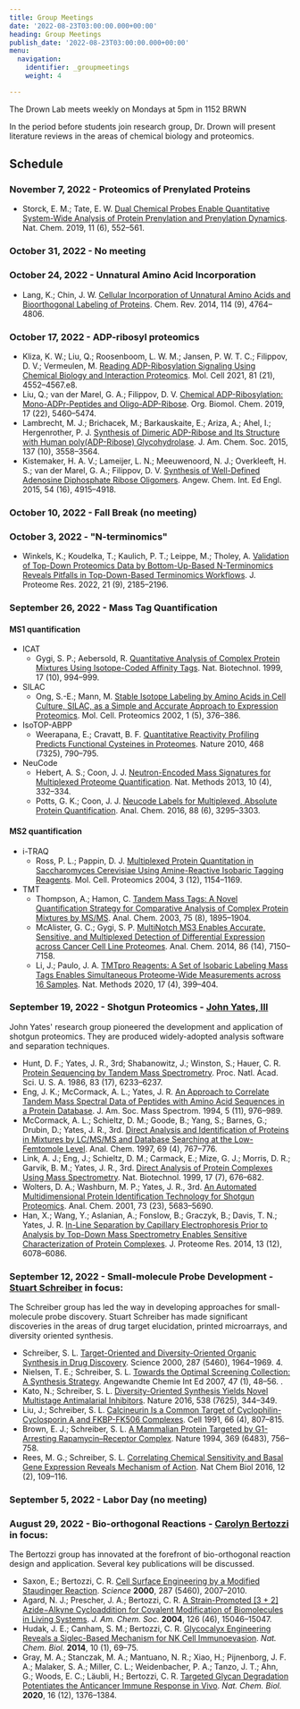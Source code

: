 ```yaml
---
title: Group Meetings
date: '2022-08-23T03:00:00.000+00:00'
heading: Group Meetings
publish_date: '2022-08-23T03:00:00.000+00:00'
menu:
  navigation:
    identifier: _groupmeetings
    weight: 4

---
```


The Drown Lab meets weekly on Mondays at 5pm in 1152 BRWN

In the period before students join research group, Dr. Drown will present literature reviews
in the areas of chemical biology and proteomics.

## Schedule

### November 7, 2022 - Proteomics of Prenylated Proteins

- Storck, E. M.; Tate, E. W. [Dual Chemical Probes Enable Quantitative System-Wide Analysis of Protein Prenylation and Prenylation Dynamics](nature.com/articles/s41557-019-0237-6). Nat. Chem. 2019, 11 (6), 552–561.

### October 31, 2022 - No meeting

### October 24, 2022 - Unnatural Amino Acid Incorporation

- Lang, K.; Chin, J. W. [Cellular Incorporation of Unnatural Amino Acids and Bioorthogonal Labeling of Proteins](http://dx.doi.org/10.1021/cr400355w). Chem. Rev. 2014, 114 (9), 4764–4806.

### October 17, 2022 - ADP-ribosyl proteomics

- Kliza, K. W.; Liu, Q.; Roosenboom, L. W. M.; Jansen, P. W. T. C.; Filippov, D. V.; Vermeulen, M. [Reading ADP-Ribosylation Signaling Using Chemical Biology and Interaction Proteomics](http://dx.doi.org/10.1016/j.molcel.2021.08.037). Mol. Cell 2021, 81 (21), 4552–4567.e8.
- Liu, Q.; van der Marel, G. A.; Filippov, D. V. [Chemical ADP-Ribosylation: Mono-ADPr-Peptides and Oligo-ADP-Ribose](http://dx.doi.org/10.1039/c9ob00501c). Org. Biomol. Chem. 2019, 17 (22), 5460–5474.
- Lambrecht, M. J.; Brichacek, M.; Barkauskaite, E.; Ariza, A.; Ahel, I.; Hergenrother, P. J. [Synthesis of Dimeric ADP-Ribose and Its Structure with Human poly(ADP-Ribose) Glycohydrolase](http://dx.doi.org/10.1021/ja512528p). J. Am. Chem. Soc. 2015, 137 (10), 3558–3564.
- Kistemaker, H. A. V.; Lameijer, L. N.; Meeuwenoord, N. J.; Overkleeft, H. S.; van der Marel, G. A.; Filippov, D. V. [Synthesis of Well-Defined Adenosine Diphosphate Ribose Oligomers](https://onlinelibrary.wiley.com/doi/10.1002/anie.201412283). Angew. Chem. Int. Ed Engl. 2015, 54 (16), 4915–4918.

### October 10, 2022 - Fall Break (no meeting)

### October 3, 2022 - "N-terminomics"

- Winkels, K.; Koudelka, T.; Kaulich, P. T.; Leippe, M.; Tholey, A. [Validation of Top-Down Proteomics Data by Bottom-Up-Based N-Terminomics Reveals Pitfalls in Top-Down-Based Terminomics Workflows](https://pubs.acs.org/doi/10.1021/acs.jproteome.2c00277). J. Proteome Res. 2022, 21 (9), 2185–2196.

### September 26, 2022 - Mass Tag Quantification

#### MS1 quantification

- ICAT
  - Gygi, S. P.; Aebersold, R. [Quantitative Analysis of Complex Protein Mixtures Using Isotope-Coded Affinity Tags](https://doi.org/10.1038/13690). Nat. Biotechnol. 1999, 17 (10), 994–999.
- SILAC
  - Ong, S.-E.; Mann, M. [Stable Isotope Labeling by Amino Acids in Cell Culture, SILAC, as a Simple and Accurate Approach to Expression Proteomics](https://doi.org/10.1074/mcp.M200025-MCP200). Mol. Cell. Proteomics 2002, 1 (5), 376–386.
- IsoTOP-ABPP
  - Weerapana, E.; Cravatt, B. F. [Quantitative Reactivity Profiling Predicts Functional Cysteines in Proteomes](https://doi.org/10.1038/nature09472). Nature 2010, 468 (7325), 790–795.
- NeuCode
  - Hebert, A. S.; Coon, J. J. [Neutron-Encoded Mass Signatures for Multiplexed Proteome Quantification](https://doi.org/10.1021/acs.analchem.5b04773). Nat. Methods 2013, 10 (4), 332–334.
  - Potts, G. K.; Coon, J. J. [Neucode Labels for Multiplexed, Absolute Protein Quantification](https://doi.org/10.1021/acs.analchem.5b04773). Anal. Chem. 2016, 88 (6), 3295–3303.

#### MS2 quantification

- i-TRAQ
  - Ross, P. L.; Pappin, D. J. [Multiplexed Protein Quantitation in Saccharomyces Cerevisiae Using Amine-Reactive Isobaric Tagging Reagents](https://doi.org/10.1074/mcp.M400129-MCP200). Mol. Cell. Proteomics 2004, 3 (12), 1154–1169.
- TMT
  - Thompson, A.; Hamon, C. [Tandem Mass Tags: A Novel Quantification Strategy for Comparative Analysis of Complex Protein Mixtures by MS/MS](https://doi.org/10.1021/ac0262560). Anal. Chem. 2003, 75 (8), 1895–1904.
  - McAlister, G. C.; Gygi, S. P. [MultiNotch MS3 Enables Accurate, Sensitive, and Multiplexed Detection of Differential Expression across Cancer Cell Line Proteomes](https://doi.org/10.1021/ac502040v). Anal. Chem. 2014, 86 (14), 7150–7158.
  - Li, J.; Paulo, J. A. [TMTpro Reagents: A Set of Isobaric Labeling Mass Tags Enables Simultaneous Proteome-Wide Measurements across 16 Samples](https://doi.org/10.1038/s41592-020-0781-4). Nat. Methods 2020, 17 (4), 399–404.

### September 19, 2022 - Shotgun Proteomics - [John Yates, III](https://www.scripps.edu/faculty/yates/)

John Yates' research group pioneered the development and application of shotgun proteomics. They are produced widely-adopted analysis software and separation techniques.

- Hunt, D. F.; Yates, J. R., 3rd; Shabanowitz, J.; Winston, S.; Hauer, C. R. [Protein Sequencing by Tandem Mass Spectrometry](https://www.pnas.org/doi/10.1073/pnas.83.17.6233). Proc. Natl. Acad. Sci. U. S. A. 1986, 83 (17), 6233–6237.
- Eng, J. K.; McCormack, A. L.; Yates, J. R. [An Approach to Correlate Tandem Mass Spectral Data of Peptides with Amino Acid Sequences in a Protein Database](https://pubs.acs.org/doi/10.1016/1044-0305%2894%2980016-2). J. Am. Soc. Mass Spectrom. 1994, 5 (11), 976–989.
- McCormack, A. L.; Schieltz, D. M.; Goode, B.; Yang, S.; Barnes, G.; Drubin, D.; Yates, J. R., 3rd. [Direct Analysis and Identification of Proteins in Mixtures by LC/MS/MS and Database Searching at the Low-Femtomole Level](https://pubs.acs.org/doi/10.1021/ac960799q). Anal. Chem. 1997, 69 (4), 767–776.
- Link, A. J.; Eng, J.; Schieltz, D. M.; Carmack, E.; Mize, G. J.; Morris, D. R.; Garvik, B. M.; Yates, J. R., 3rd. [Direct Analysis of Protein Complexes Using Mass Spectrometry](https://www.nature.com/articles/nbt0799_676). Nat. Biotechnol. 1999, 17 (7), 676–682.
- Wolters, D. A.; Washburn, M. P.; Yates, J. R., 3rd. [An Automated Multidimensional Protein Identification Technology for Shotgun Proteomics](https://pubs.acs.org/doi/10.1021/ac010617e). Anal. Chem. 2001, 73 (23), 5683–5690.
- Han, X.; Wang, Y.; Aslanian, A.; Fonslow, B.; Graczyk, B.; Davis, T. N.; Yates, J. R. [In-Line Separation by Capillary Electrophoresis Prior to Analysis by Top-Down Mass Spectrometry Enables Sensitive Characterization of Protein Complexes](https://pubs.acs.org/doi/10.1021/pr500971h). J. Proteome Res. 2014, 13 (12), 6078–6086.

### September 12, 2022 - Small-molecule Probe Development - [Stuart Schreiber](https://www.broadinstitute.org/schreiber-lab) in focus:

The Schreiber group has led the way in developing approaches for small-molecule probe discovery. Stuart Schreiber has made significant discoveries in the areas of drug target elucidation, printed microarrays, and diversity oriented synthesis.

- Schreiber, S. L. [Target-Oriented and Diversity-Oriented Organic Synthesis in Drug Discovery](https://doi.org/10.1126/science.287.5460.196). Science 2000, 287 (5460), 1964–1969. 4.
- Nielsen, T. E.; Schreiber, S. L. [Towards the Optimal Screening Collection: A Synthesis Strategy](https://doi.org/10.1002/anie.200703073). Angewandte Chemie Int Ed 2007, 47 (1), 48–56. .
- Kato, N.; Schreiber, S. L. [Diversity-Oriented Synthesis Yields Novel Multistage Antimalarial Inhibitors](https://doi.org/10.1038/nature19804). Nature 2016, 538 (7625), 344–349.
- Liu, J.; Schreiber, S. L. [Calcineurin Is a Common Target of Cyclophilin-Cyclosporin A and FKBP-FK506 Complexes](https://doi.org/10.1016/0092-8674(91)90124-h). Cell 1991, 66 (4), 807–815.
- Brown, E. J.; Schreiber, S. L. [A Mammalian Protein Targeted by G1-Arresting Rapamycin–Receptor Complex](https://doi.org/10.1038/369756a0). Nature 1994, 369 (6483), 756–758.
- Rees, M. G.; Schreiber, S. L. [Correlating Chemical Sensitivity and Basal Gene Expression Reveals Mechanism of Action](https://doi.org/10.1038/nchembio.1986). Nat Chem Biol 2016, 12 (2), 109–116.

### September 5, 2022 - Labor Day (no meeting)

### August 29, 2022 - Bio-orthogonal Reactions - [Carolyn Bertozzi](https://chemistry.stanford.edu/people/carolyn-bertozzi) in focus:

The Bertozzi group has innovated at the forefront of bio-orthogonal reaction design and application. Several key publications will be discussed.

- Saxon, E.; Bertozzi, C. R. [Cell Surface Engineering by a Modified Staudinger Reaction](https://doi.org/10.1126/science.287.5460.2007). *Science* **2000**, 287 (5460), 2007–2010.
- Agard, N. J.; Prescher, J. A.; Bertozzi, C. R. [A Strain-Promoted [3 + 2] Azide−Alkyne Cycloaddition for Covalent Modification of Biomolecules in Living Systems](https://doi.org/10.1021/ja044996f). *J. Am. Chem. Soc.* **2004**, 126 (46), 15046–15047.
- Hudak, J. E.; Canham, S. M.; Bertozzi, C. R. [Glycocalyx Engineering Reveals a Siglec-Based Mechanism for NK Cell Immunoevasion](https://doi.org/10.1038/nchembio.1388). *Nat. Chem. Biol.* **2014**, 10 (1), 69–75.
- Gray, M. A.; Stanczak, M. A.; Mantuano, N. R.; Xiao, H.; Pijnenborg, J. F. A.; Malaker, S. A.; Miller, C. L.; Weidenbacher, P. A.; Tanzo, J. T.; Ahn, G.; Woods, E. C.; Läubli, H.; Bertozzi, C. R. [Targeted Glycan Degradation Potentiates the Anticancer Immune Response in Vivo](https://doi.org/10.1038/s41589-020-0622-x). *Nat. Chem. Biol.* **2020**, 16 (12), 1376–1384.
